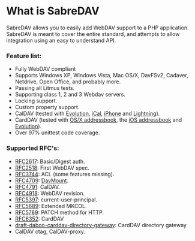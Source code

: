 # What is SabreDAV

SabreDAV allows you to easily add WebDAV support to a PHP application. SabreDAV is meant to cover the entire standard, and attempts to allow integration using an easy to understand API.

### Feature list:

* Fully WebDAV compliant
* Supports Windows XP, Windows Vista, Mac OS/X, DavFSv2, Cadaver, Netdrive, Open Office, and probably more.
* Passing all Litmus tests.
* Supporting class 1, 2 and 3 Webdav servers.
* Locking support.
* Custom property support.
* CalDAV (tested with [Evolution](http://code.google.com/p/sabredav/wiki/Evolution), [iCal](http://code.google.com/p/sabredav/wiki/ICal), [iPhone](http://code.google.com/p/sabredav/wiki/IPhone) and [Lightning](http://code.google.com/p/sabredav/wiki/Lightning)).
* CardDAV (tested with [OS/X addressbook](http://code.google.com/p/sabredav/wiki/OSXAddressbook), the [iOS addressbook](http://code.google.com/p/sabredav/wiki/iOSCardDAV) and [Evolution](http://code.google.com/p/sabredav/wiki/Evolution)).
* Over 97% unittest code coverage.

### Supported RFC's:

* [RFC2617](http://www.ietf.org/rfc/rfc2617.txt): Basic/Digest auth.
* [RFC2518](http://www.ietf.org/rfc/rfc2518.txt): First WebDAV spec.
* [RFC3744](http://www.ietf.org/rfc/rfc3744.txt): ACL (some features missing).
* [RFC4709](http://www.ietf.org/rfc/rfc4709.txt): [DavMount](http://code.google.com/p/sabredav/wiki/DavMount).
* [RFC4791](http://www.ietf.org/rfc/rfc4791.txt): CalDAV.
* [RFC4918](http://www.ietf.org/rfc/rfc4918.txt): WebDAV revision.
* [RFC5397](http://www.ietf.org/rfc/rfc5689.txt): current-user-principal.
* [RFC5689](http://www.ietf.org/rfc/rfc5689.txt): Extended MKCOL.
* [RFC5789](http://tools.ietf.org/html/rfc5789): PATCH method for HTTP.
* [RFC6352](http://www.ietf.org/rfc/rfc6352.txt): CardDAV
* [draft-daboo-carddav-directory-gateway](http://tools.ietf.org/html/draft-daboo-carddav-directory-gateway): CardDAV directory gateway
* CalDAV ctag, CalDAV-proxy.
